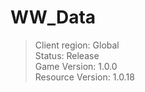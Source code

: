 # WW_Data

> Client region: Global</br>
> Status: Release</br>
> Game Version: 1.0.0</br>
> Resource Version: 1.0.18</br>
